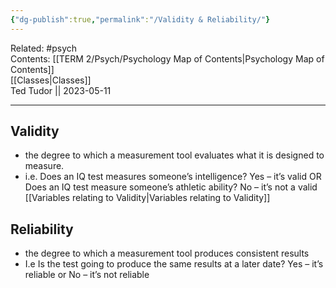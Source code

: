 ```yaml
---
{"dg-publish":true,"permalink":"/Validity & Reliability/"}
---
```


Related: #psych  
Contents: [[TERM 2/Psych/Psychology Map of Contents\|Psychology Map of Contents]]  
[[Classes\|Classes]]  
Ted Tudor || 2023-05-11
***

## Validity

- the degree to which a measurement tool evaluates what it is designed to measure.
- i.e. Does an IQ test measures someone’s intelligence? Yes – it’s valid OR Does an IQ test measure someone’s athletic ability? No – it’s not a valid  
[[Variables relating to Validity\|Variables relating to Validity]]

## Reliability

- the degree to which a measurement tool produces consistent results
- I.e Is the test going to produce the same results at a later date? Yes – it’s reliable or No – it’s not reliable

